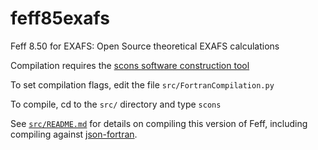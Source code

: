 feff85exafs
===========

Feff 8.50 for EXAFS: Open Source theoretical EXAFS calculations

Compilation requires the [scons software construction tool](http://www.scons.org/)

To set compilation flags, edit the file `src/FortranCompilation.py`

To compile, cd to the `src/` directory and type `scons`

See [`src/README.md`](src/README.md) for details on compiling this
version of Feff, including compiling against
[json-fortran](https://github.com/jacobwilliams/json-fortran).
